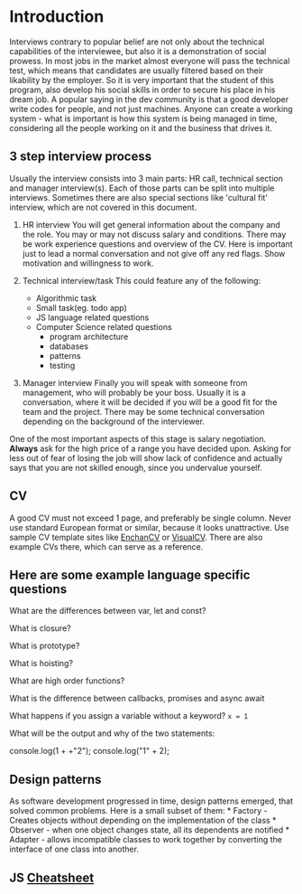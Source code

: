 # Introduction

Interviews contrary to popular belief are not only about the technical capabilities
of the interviewee, but also it is a demonstration of social prowess. In most jobs
in the market almost everyone will pass the technical test, which means that
candidates are usually filtered based on their likability by the employer. So it is very
important that the student of this program, also develop his social skills in
order to secure his place in his dream job. A popular saying in the dev
community is that a good developer write codes for people, and not just
machines. Anyone can create a working system - what is important is how this
system is being managed in time, considering all the people working on it and
the business that drives it.

## 3 step interview process
Usually the interview consists into 3 main parts: HR call, technical section and
manager interview(s). Each of those parts can be split into multiple
interviews. Sometimes there are also special sections like 'cultural fit'
interview, which are not covered in this document.

1. HR interview
You will get general information about the company and the role. You may or
may not discuss salary and conditions. There may be work experience
questions and overview of the CV.
Here is important just to lead a normal conversation and not give off any
red flags. Show motivation and willingness to work.

2. Technical interview/task
This could feature any of the following:
   - Algorithmic task
   - Small task(eg. todo app)
   - JS language related questions
   - Computer Science related questions
     * program architecture
     * databases
     * patterns
     * testing

3. Manager interview
Finally you will speak with someone from management, who will probably be your
boss. Usually it is a conversation, where it will be decided if you will be a
good fit for the team and the project. There may be some technical conversation
depending on the background of the interviewer.

One of the most important aspects of this stage is salary
negotiation. **Always** ask for the high price of a range you have decided
upon. Asking for less out of fear of losing the job will show lack of confidence
and actually says that you are not skilled enough, since you undervalue
yourself.

## CV
A good CV must not exceed 1 page, and preferably be single column.
Never use standard European format or similar, because it looks unattractive.
Use sample CV template sites like [EnchanCV][enchancv] or
[VisualCV][visualcv]. There are also example CVs there, which can serve as a
reference.

## Here are some example language specific questions
What are the differences between var, let and const?

What is closure?

What is prototype?

What is hoisting?

What are high order functions?

What is the difference between callbacks, promises and async await

What happens if you assign a variable without a keyword? `x = 1`

What will be the output and why of the two statements:

console.log(1 + +"2");
console.log("1" +  2);

## Design patterns
As software development progressed in time, design patterns emerged, that
solved common problems. Here is a small subset of them:
    * Factory - Creates objects without depending on the implementation of the class
    * Observer - when one object changes state, all its dependents are notified
    * Adapter - allows incompatible classes to work together by converting the
interface of one class into another.


## JS [Cheatsheet][cheatsheet]

[enchancv]: https://enhancv.com/
[visualcv]: https://www.visualcv.com/
[cheatsheet]: https://www.cyanhall.com/posts/notes/8.javascript-cheatsheet/
